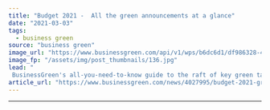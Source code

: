 ```yaml
---
title: "Budget 2021 -  All the green announcements at a glance"
date: "2021-03-03"
tags: 
  - business green
source: "business green"
image_url: "https://www.businessgreen.com/api/v1/wps/b6dc6d1/df986328-4a52-4289-88e3-7d0593269d79/7/teeside-june-13-185x114.jpg"
image_fp: "/assets/img/post_thumbnails/136.jpg"
lead: "
 BusinessGreen's all-you-need-to-know guide to the raft of key green tax and spending pledges in Rishi Sunak's second budget ..."
article_url: "https://www.businessgreen.com/news/4027995/budget-2021-green-announcements-glance"
---
```


---
